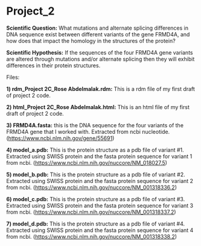 # Project_2

**Scientific Question:** 
What mutations and alternate splicing differences in DNA sequence exist between different variants of the gene FRMD4A, and how does that impact the homology in the structures of the protein?

**Scientific Hypothesis:**
If the sequences of the four FRMD4A gene variants are altered through mutations and/or alternate splicing then they will exhibit differences in their protein structures.

Files:

**1) rdm_Project 2C_Rose Abdelmalak.rdm:** 
This is a rdm file of my first draft of project 2 code. 

**2) html_Project 2C_Rose Abdelmalak.html:** 
This is an html file of my first draft of project 2 code. 

**3) FRMD4A.fasta:** 
this is the DNA sequence for the four variants of the FRMD4A gene that I worked with. Extracted from ncbi nucleotide. 
(https://www.ncbi.nlm.nih.gov/gene/55691)

**4) model_a.pdb:**
This is the protein structure as a pdb file of variant #1. Extracted using SWISS protein and the fasta protein sequence for variant 1 from ncbi.
(https://www.ncbi.nlm.nih.gov/nuccore/NM_018027.5)

**5) model_b.pdb:**
This is the protein structure as a pdb file of variant #2. Extracted using SWISS protein and the fasta protein sequence for variant 2 from ncbi. 
(https://www.ncbi.nlm.nih.gov/nuccore/NM_001318336.2)

**6) model_c.pdb:**
This is the protein structure as a pdb file of variant #3. Extracted using SWISS protein and the fasta protein sequence for variant 3 from ncbi. 
(https://www.ncbi.nlm.nih.gov/nuccore/NM_001318337.2)

**7) model_d.pdb:**
This is the protein structure as a pdb file of variant #4. Extracted using SWISS protein and the fasta protein sequence for variant 4 from ncbi. 
(https://www.ncbi.nlm.nih.gov/nuccore/NM_001318338.2)





